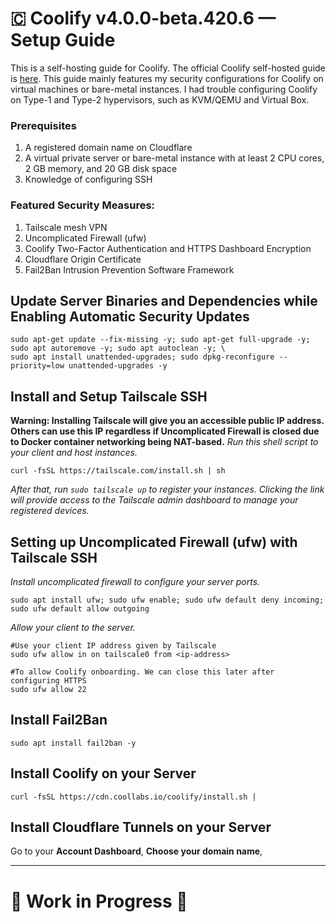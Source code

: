 # 🇨 Coolify v4.0.0-beta.420.6 — Setup Guide
This is a self-hosting guide for Coolify. The official Coolify self-hosted guide is [here](https://coolify.io/docs/get-started/installation). This guide mainly features my security configurations for Coolify on virtual machines or bare-metal instances. I had trouble configuring Coolify on Type-1 and Type-2 hypervisors, such as KVM/QEMU and Virtual Box.

### Prerequisites
1. A registered domain name on Cloudflare
2. A virtual private server or bare-metal instance with at least 2 CPU cores, 2 GB memory, and 20 GB disk space
3. Knowledge of configuring SSH


### Featured Security Measures:
1. Tailscale mesh VPN
2. Uncomplicated Firewall (ufw)
3. Coolify Two-Factor Authentication and HTTPS Dashboard Encryption
4. Cloudflare Origin Certificate
5. Fail2Ban Intrusion Prevention Software Framework

## Update Server Binaries and Dependencies while Enabling Automatic Security Updates
```
sudo apt-get update --fix-missing -y; sudo apt-get full-upgrade -y; sudo apt autoremove -y; sudo apt autoclean -y; \
sudo apt install unattended-upgrades; sudo dpkg-reconfigure --priority=low unattended-upgrades -y
```

## Install and Setup Tailscale SSH
**Warning: Installing Tailscale will give you an accessible public IP address. Others can use this IP regardless if Uncomplicated Firewall is closed due to Docker container networking being NAT-based.**
*Run this shell script to your client and host instances.*
```
curl -fsSL https://tailscale.com/install.sh | sh
```
*After that, run `sudo tailscale up` to register your instances. Clicking the link will provide access to the Tailscale admin dashboard to manage your registered devices.*

## Setting up Uncomplicated Firewall (ufw) with Tailscale SSH
*Install uncomplicated firewall to configure your server ports.*
```
sudo apt install ufw; sudo ufw enable; sudo ufw default deny incoming; sudo ufw default allow outgoing
```
*Allow your client to the server.*
```
#Use your client IP address given by Tailscale
sudo ufw allow in on tailscale0 from <ip-address>

#To allow Coolify onboarding. We can close this later after configuring HTTPS
sudo ufw allow 22
```

## Install Fail2Ban
```
sudo apt install fail2ban -y
```

## Install Coolify on your Server
```
curl -fsSL https://cdn.coollabs.io/coolify/install.sh |  
```

## Install Cloudflare Tunnels on your Server
Go to your **Account Dashboard**, **Choose your domain name**,

---

# 🚧 Work in Progress 🚧
